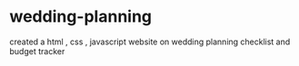 # wedding-planning
created a html , css , javascript website on wedding planning checklist and budget tracker
